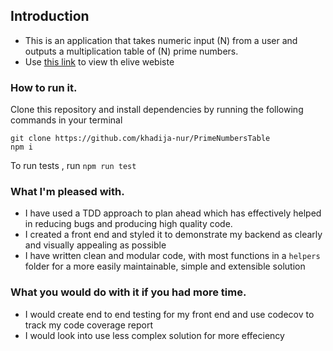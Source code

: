 ## Introduction

- This is an application that takes numeric input (N) from a user and outputs a multiplication table of
  (N) prime numbers.
- Use [this link](https://primes-table.vercel.app/) to view th elive webiste

### How to run it.

Clone this repository and install dependencies by running the following commands in your terminal

```javascript=
git clone https://github.com/khadija-nur/PrimeNumbersTable
npm i
```

To run tests , run `npm run test`

### What I'm pleased with.

- I have used a TDD approach to plan ahead which has effectively helped in reducing bugs and producing high quality code.
- I created a front end and styled it to demonstrate my backend as clearly and visually appealing as possible
- I have written clean and modular code, with most functions in a `helpers` folder for a more easily maintainable, simple and extensible solution

### What you would do with it if you had more time.

- I would create end to end testing for my front end and use codecov to track my code coverage report
- I would look into use less complex solution for more effeciency
